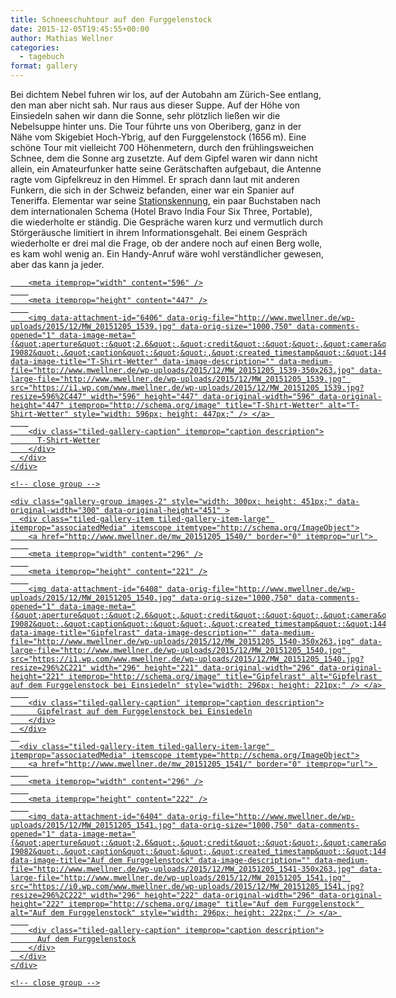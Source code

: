 ```yaml
---
title: Schneeschuhtour auf den Furggelenstock
date: 2015-12-05T19:45:55+00:00
author: Mathias Wellner
categories:
  - tagebuch
format: gallery
---
```

Bei dichtem Nebel fuhren wir los, auf der Autobahn am Zürich-See entlang, den man aber nicht sah. Nur raus aus dieser Suppe. Auf der Höhe von Einsiedeln sahen wir dann die Sonne, sehr plötzlich ließen wir die Nebelsuppe hinter uns. Die Tour führte uns von Oberiberg, ganz in der Nähe vom Skigebiet Hoch-Ybrig, auf den Furggelenstock (1656&thinsp;m). Eine schöne Tour mit vielleicht 700 Höhenmetern, durch den frühlingsweichen Schnee, dem die Sonne arg zusetzte. Auf dem Gipfel waren wir dann nicht allein, ein Amateurfunker hatte seine Gerätschaften aufgebaut, die Antenne ragte vom Gipfelkreuz in den Himmel. Er sprach dann laut mit anderen Funkern, die sich in der Schweiz befanden, einer war ein Spanier auf Teneriffa. Elementar war seine <a href="https://de.wikipedia.org/wiki/Rufzeichen" title="Rufzeichen" target="_blank">Stationskennung</a>, ein paar Buchstaben nach dem internationalen Schema (Hotel Bravo India Four Six Three, Portable), die wiederholte er ständig. Die Gespräche waren kurz und vermutlich durch Störgeräusche limitiert in ihrem Informationsgehalt. Bei einem Gespräch wiederholte er drei mal die Frage, ob der andere noch auf einen Berg wolle, es kam wohl wenig an. Ein Handy-Anruf wäre wohl verständlicher gewesen, aber das kann ja jeder. 

<div class="tiled-gallery type-rectangular tiled-gallery-unresized" data-original-width="900" data-carousel-extra='{&quot;blog_id&quot;:1,&quot;permalink&quot;:&quot;http:\/\/www.mwellner.de\/2015\/12\/05\/schneeschuhtour-auf-den-furggelenstock\/&quot;,&quot;likes_blog_id&quot;:&quot;9056871&quot;}' itemscope itemtype="http://schema.org/ImageGallery" >
  <div class="gallery-row" style="width: 900px; height: 451px;" data-original-width="900" data-original-height="451" >
    <div class="gallery-group images-1" style="width: 600px; height: 451px;" data-original-width="600" data-original-height="451" >
      <div class="tiled-gallery-item tiled-gallery-item-large" itemprop="associatedMedia" itemscope itemtype="http://schema.org/ImageObject">
        <a href="http://www.mwellner.de/mw_20151205_1539/" border="0" itemprop="url"> 
        
        <meta itemprop="width" content="596" />
        
        <meta itemprop="height" content="447" />
        
        <img data-attachment-id="6406" data-orig-file="http://www.mwellner.de/wp-uploads/2015/12/MW_20151205_1539.jpg" data-orig-size="1000,750" data-comments-opened="1" data-image-meta="{&quot;aperture&quot;:&quot;2.6&quot;,&quot;credit&quot;:&quot;&quot;,&quot;camera&quot;:&quot;GT-I9082&quot;,&quot;caption&quot;:&quot;&quot;,&quot;created_timestamp&quot;:&quot;1449313739&quot;,&quot;copyright&quot;:&quot;&quot;,&quot;focal_length&quot;:&quot;3.7&quot;,&quot;iso&quot;:&quot;80&quot;,&quot;shutter_speed&quot;:&quot;0.00015625&quot;,&quot;title&quot;:&quot;&quot;,&quot;orientation&quot;:&quot;0&quot;}" data-image-title="T-Shirt-Wetter" data-image-description="" data-medium-file="http://www.mwellner.de/wp-uploads/2015/12/MW_20151205_1539-350x263.jpg" data-large-file="http://www.mwellner.de/wp-uploads/2015/12/MW_20151205_1539.jpg" src="https://i1.wp.com/www.mwellner.de/wp-uploads/2015/12/MW_20151205_1539.jpg?resize=596%2C447" width="596" height="447" data-original-width="596" data-original-height="447" itemprop="http://schema.org/image" title="T-Shirt-Wetter" alt="T-Shirt-Wetter" style="width: 596px; height: 447px;" /> </a> 
        
        <div class="tiled-gallery-caption" itemprop="caption description">
          T-Shirt-Wetter
        </div>
      </div>
    </div>
    
    <!-- close group -->
    
    <div class="gallery-group images-2" style="width: 300px; height: 451px;" data-original-width="300" data-original-height="451" >
      <div class="tiled-gallery-item tiled-gallery-item-large" itemprop="associatedMedia" itemscope itemtype="http://schema.org/ImageObject">
        <a href="http://www.mwellner.de/mw_20151205_1540/" border="0" itemprop="url"> 
        
        <meta itemprop="width" content="296" />
        
        <meta itemprop="height" content="221" />
        
        <img data-attachment-id="6408" data-orig-file="http://www.mwellner.de/wp-uploads/2015/12/MW_20151205_1540.jpg" data-orig-size="1000,750" data-comments-opened="1" data-image-meta="{&quot;aperture&quot;:&quot;2.6&quot;,&quot;credit&quot;:&quot;&quot;,&quot;camera&quot;:&quot;GT-I9082&quot;,&quot;caption&quot;:&quot;&quot;,&quot;created_timestamp&quot;:&quot;1449319816&quot;,&quot;copyright&quot;:&quot;&quot;,&quot;focal_length&quot;:&quot;3.7&quot;,&quot;iso&quot;:&quot;80&quot;,&quot;shutter_speed&quot;:&quot;0.00055555555555556&quot;,&quot;title&quot;:&quot;&quot;,&quot;orientation&quot;:&quot;0&quot;}" data-image-title="Gipfelrast" data-image-description="" data-medium-file="http://www.mwellner.de/wp-uploads/2015/12/MW_20151205_1540-350x263.jpg" data-large-file="http://www.mwellner.de/wp-uploads/2015/12/MW_20151205_1540.jpg" src="https://i1.wp.com/www.mwellner.de/wp-uploads/2015/12/MW_20151205_1540.jpg?resize=296%2C221" width="296" height="221" data-original-width="296" data-original-height="221" itemprop="http://schema.org/image" title="Gipfelrast" alt="Gipfelrast auf dem Furggelenstock bei Einsiedeln" style="width: 296px; height: 221px;" /> </a> 
        
        <div class="tiled-gallery-caption" itemprop="caption description">
          Gipfelrast auf dem Furggelenstock bei Einsiedeln
        </div>
      </div>
      
      <div class="tiled-gallery-item tiled-gallery-item-large" itemprop="associatedMedia" itemscope itemtype="http://schema.org/ImageObject">
        <a href="http://www.mwellner.de/mw_20151205_1541/" border="0" itemprop="url"> 
        
        <meta itemprop="width" content="296" />
        
        <meta itemprop="height" content="222" />
        
        <img data-attachment-id="6404" data-orig-file="http://www.mwellner.de/wp-uploads/2015/12/MW_20151205_1541.jpg" data-orig-size="1000,750" data-comments-opened="1" data-image-meta="{&quot;aperture&quot;:&quot;2.6&quot;,&quot;credit&quot;:&quot;&quot;,&quot;camera&quot;:&quot;GT-I9082&quot;,&quot;caption&quot;:&quot;&quot;,&quot;created_timestamp&quot;:&quot;1449319847&quot;,&quot;copyright&quot;:&quot;&quot;,&quot;focal_length&quot;:&quot;3.7&quot;,&quot;iso&quot;:&quot;80&quot;,&quot;shutter_speed&quot;:&quot;0.00022222222222222&quot;,&quot;title&quot;:&quot;&quot;,&quot;orientation&quot;:&quot;0&quot;}" data-image-title="Auf dem Furggelenstock" data-image-description="" data-medium-file="http://www.mwellner.de/wp-uploads/2015/12/MW_20151205_1541-350x263.jpg" data-large-file="http://www.mwellner.de/wp-uploads/2015/12/MW_20151205_1541.jpg" src="https://i0.wp.com/www.mwellner.de/wp-uploads/2015/12/MW_20151205_1541.jpg?resize=296%2C222" width="296" height="222" data-original-width="296" data-original-height="222" itemprop="http://schema.org/image" title="Auf dem Furggelenstock" alt="Auf dem Furggelenstock" style="width: 296px; height: 222px;" /> </a> 
        
        <div class="tiled-gallery-caption" itemprop="caption description">
          Auf dem Furggelenstock
        </div>
      </div>
    </div>
    
    <!-- close group -->
  </div>
  
  <!-- close row -->
</div>